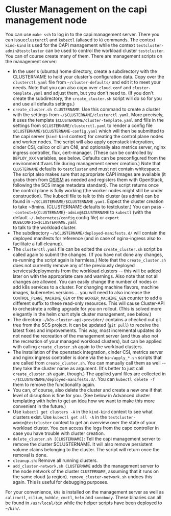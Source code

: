 # Cluster Management on the capi management node

You can use `make ssh` to log in to the capi management server. There you can issue`clusterctl` and `kubectl` (aliased
to `k`) commands. The context `kind-kind`
is used for the CAPI management while the context `testcluster-admin@testcluster` can
be used to control the workload cluster `testcluster`. You can of course create many
of them. There are management scripts on the management server:

- In the user's (ubuntu) home directory, create a subdirectory with the CLUSTERNAME
  to hold your cluster's configuration data. Copy over the `clusterctl.yaml` file
  from `~/cluster-defaults/` and edit it to meet your needs. Note that you can also
  copy over `cloud.conf` and `cluster-template.yaml` and adjust them, but you don't
  need to. (If you don't create the subdirectory, the `create_cluster.sh` script
  will do so for you and use all defaults settings.)
- `create_cluster.sh CLUSTERNAME`: Use this command to create a cluster with
  the settings from `~/$CLUSTERNAME/clusterctl.yaml`. More precisely, it uses the template
  `$CLUSTERNAME/cluster-template.yaml` and fills in the settings from
  `$CLUSTERNAME/clusterctl.yaml` to render a config file `$CLUSTERNAME/$CLUSTERNAME-config.yaml`
  which will then be submitted to the capi server (`kind-kind` context) for creating
  the control plane nodes and worker nodes. The script will also apply openstack integration,
  cinder CSI, calico or cilium CNI, and optionally also metrics server, nginx ingress controller,
  flux, cert-manager. (These can be controlled by `DEPLOY_XXX` variables, see below.
  Defaults can be preconfigured from the environment.tfvars file during management server
  creation.)
  Note that `CLUSTERNAME` defaults to `testcluster` and must not contain
  whitespace.
  The script also makes sure that appropriate CAPI images are available (it grabs them
  from [OSISM](https://swift.services.a.regiocloud.tech/swift/v1/AUTH_b182637428444b9aa302bb8d5a5a418c/openstack-k8s-capi-images)
  as needed and registers them with OpenStack, following the SCS image metadata
  standard).
  The script returns once the control plane is fully working (the worker
  nodes might still be under construction). The kubectl file to talk to this
  cluster (as admin) can be found in `~/$CLUSTERNAME/$CLUSTERNAME.yaml`. Expect the cluster
  creation to take ~8mins. (CLUSTERNAME defaults to testcluster.) You can pass
  `--context=${CLUSTERNAME}-admin@$CLUSTERNAME` to `kubectl` (with the
  default `~/.kubernetes/config` config file) or `export KUBECONFIG=$CLUSTERNAME.yaml`\
  to talk to the workload cluster.
- The subdirectory `~/$CLUSTERNAME/deployed-manifests.d/` will contain the
  deployed manifests for reference (and in case of nginx-ingress also to facilitate
  a full cleanup).
- The `clusterctl.yaml` file can be edited the `create_cluster.sh` script
  be called again to submit the changes. (If you have not done any changes,
  re-running the script again is harmless.) Note that the `create_cluster.sh`
  does not currently remove any of the previously deployed services/deployments
  from the workload clusters -- this will be added later on with the appropriate
  care and warnings. Also note that not all changes are allowed. You can easily
  change the number of nodes or add k8s services to a cluster. For changing
  machine flavors, machine images, kubernetes versions ... you will need to
  also increase the `CONTROL_PLANE_MACHINE_GEN` or the `WORKER_MACHINE_GEN`
  counter to add a different suffix to these read-only resources. This will
  cause Cluster-API to orchestrate a rolling upgrade for you on rollout.
  (This is solved more elegantly in the helm chart style cluster management, see below.)
- The directory `~/k8s-cluster-api-provider/` contains a checked out git tree
  from the SCS project. It can be updated (`git pull`) to receive the latest
  fixes and improvements. This way, most incremental updates do not need the
  recreation of the management server (and thus also not the recreation of your
  managed workload clusters), but can be applied with calling `create_cluster.sh`
  again to the workload clusters.
- The installation of the openstack integration, cinder CSI, metrics server and
  nginx ingress controller is done via the `bin/apply_*.sh` scripts that are called
  from `create_cluster.sh`. You can manually call them as well -- they take
  the cluster name as argument. (It's better to just call `create_cluster.sh`
  again, though.) The applied yaml files are collected in
  `~/$CLUSTERNAME/deployed-manifests.d/`. You can `kubectl delete -f` them
  to remove the functionality again.
- You can, of course, also delete the cluster and create a new one if that
  level of disruption is fine for you. (See below in Advanced cluster templating
  with helm to get an idea how we want to make this more convenient in the future.)
- Use `kubectl get clusters -A` in the `kind-kind` context to see what clusters
  exist. Use `kubectl get all -A` in the `testcluster-admin@testcluster` context
  to get an overview over the state of your workload cluster. You can access the logs
  from the capo controller in case you have trouble with cluster creation.
- `delete_cluster.sh [CLUSTERNAME]`: Tell the capi management server to remove
  the cluster $CLUSTERNAME. It will also remove persistent volume claims belonging
  to the cluster. The script will return once the removal is done.
- `cleanup.sh`: Remove all running clusters.
- `add_cluster-network.sh CLUSTERNAME` adds the management server to the node network
  of the cluster `CLUSTERNAME`, assuming that it runs on the same cloud (a region).
  `remove_cluster-network.sh` undoes this again. This is useful for debugging
  purposes.

For your convenience, `k9s` is installed on the management server as well
as `calicoctl`, `cilium`, `hubble`, `cmctl`, `helm` and `sonobuoy`.
These binaries can all be found in `/usr/local/bin` while the helper scripts
have been deployed to `~/bin/`.
